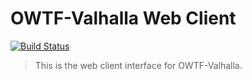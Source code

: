 # OWTF-Valhalla Web Client

[![Build Status](https://travis-ci.org/Kodkollektivet/owtf-valhalla-client.svg?branch=master)](https://travis-ci.org/Kodkollektivet/owtf-valhalla-client)

> This is the web client interface for OWTF-Valhalla.